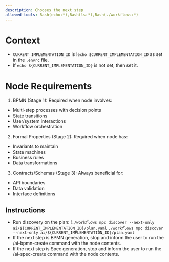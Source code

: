 ```yaml
---
description: Chooses the next step
allowed-tools: Bash(echo:*),Bash(ls:*),Bash(./workflows:*)
---
```

# Context
- `CURRENT_IMPLEMENTATION_ID` is !`echo $CURRENT_IMPLEMENTATION_ID` as set in the `.envrc` file.
- If `echo ${CURRENT_IMPLEMENTATION_ID}` is not set, then set it.

# Node Requirements
1. BPMN (Stage 1): Required when node involves:
  - Multi-step processes with decision points
  - State transitions
  - User/system interactions
  - Workflow orchestration
2. Formal Properties (Stage 2): Required when node has:
  - Invariants to maintain
  - State machines
  - Business rules
  - Data transformations
3. Contracts/Schemas (Stage 3): Always beneficial for:
  - API boundaries
  - Data validation
  - Interface definitions

## Instructions
- Run discovery on the plan: !`./workflows mpc discover --next-only ai/${CURRENT_IMPLEMENTATION_ID}/plan.yaml` `./workflows mpc discover --next-only ai/${CURRENT_IMPLEMENTATION_ID}/plan.yaml`
- If the next step is BPMN generation, stop and inform the user to run the /ai-bpmn-create command with the node contents.
- If the next step is Spec generation, stop and inform the user to run the /ai-spec-create command with the node contents.
